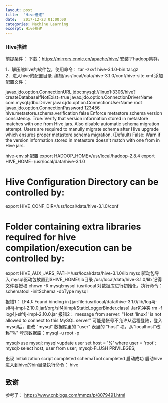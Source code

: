 ```yaml
---
layout: post
title:  "Hive搭建"
date:   2017-12-23 01:00:00
categories: Machine Learning
excerpt: Hive搭建
---
```


### Hive搭建


前提条件：
下载：https://mirrors.cnnic.cn/apache/hive/
安装了hadoop集群，

1．解压缩hive的软件包，使用命令：
tar -zxvf hive-3.1.0-bin.tar.gz  
2．进入hive的配置目录. 编辑/usr/local/data/hive-3.1.0/conf/hive-site.xml 
添加配置文件：
<?xml version="1.0" encoding="UTF-8" standalone="no"?>  
<?xml-stylesheet type="text/xsl" href="configuration.xsl"?>  
<configuration>  
   <property>  
        <name>javax.jdo.option.ConnectionURL</name>  
        <value>jdbc:mysql://linux1:3306/hive?createDatabaseIfNotExist=true</value>  
    </property>  
    <property>  
        <name>javax.jdo.option.ConnectionDriverName</name>  
        <value>com.mysql.jdbc.Driver</value>  
    </property>  
    <property>  
        <name>javax.jdo.option.ConnectionUserName</name>  
        <value>root</value>  
    </property>  
    <property>  
        <name>javax.jdo.option.ConnectionPassword</name>  
        <value>123456</value>  
    </property>  
    <property>    
   <name>hive.metastore.schema.verification</name>    
   <value>false</value>    
    <description>    
    Enforce metastore schema version consistency.    
    True: Verify that version information stored in metastore matches with one from Hive jars.  Also disable automatic    
          schema migration attempt. Users are required to manully migrate schema after Hive upgrade which ensures    
          proper metastore schema migration. (Default)    
    False: Warn if the version information stored in metastore doesn't match with one from in Hive jars.    
    </description>    
 </property>   
</configuration>

 hive-env.sh配置
export HADOOP_HOME=/usr/local/hadoop-2.8.4
export HIVE_HOME=/usr/local/data/hive-3.1.0
# Hive Configuration Directory can be controlled by:
export HIVE_CONF_DIR=/usr/local/data/hive-3.1.0/conf
# Folder containing extra libraries required for hive compilation/execution can be controlled by:
export HIVE_AUX_JARS_PATH=/usr/local/data/hive-3.1.0/lib
mysql驱动包导入
mysql驱动包放置到$HIVE_HOME\lib目录
/usr/local/data/hive-3.1.0/lib
记得文件要授权
chown -R mysql:mysql /usr/local
 对数据库进行初始化，执行命令：
  schematool   -initSchema  -dbType  mysql

报错1：
LF4J: Found binding in [jar:file:/usr/local/data/hive-3.1.0/lib/log4j-slf4j-impl-2.10.0.jar!/org/slf4j/impl/StaticLoggerBinder.class]
Jar包冲突
rm -f log4j-slf4j-impl-2.10.0.jar
报错2：
message from server: "Host 'linux1' is not allowed to connect to this MySQL server"
可能是帐号不允许从远程登陆，登入mysql后，更改 "mysql" 数据库里的 "user" 表里的 "host" 项，从"localhost"改称"%"
登录数据库：mysql -u root -p

mysql>use mysql;
mysql>update user set host = '%' where user = 'root';
mysql>select host, user from user;
mysql>FLUSH   PRIVILEGES;

出现
Initialization script completed
schemaTool completed
启动成功
启动hive
进入到hive的bin目录执行命令：
hive



## 致谢

参考了：
https://www.cnblogs.com/mmzs/p/8079491.html

[我的作业]:https://github.com/smartjinyu/CS231n_assignments